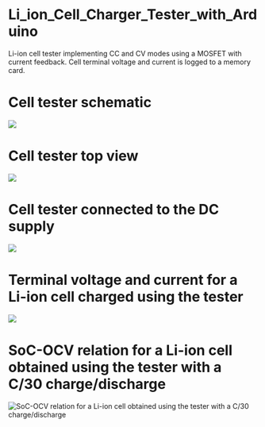 # Li_ion_Cell_Charger_Tester_with_Arduino
Li-ion cell tester implementing CC and CV modes using a MOSFET with current feedback. 
Cell terminal voltage and current is logged to a memory card. 

# Cell tester schematic
![](https://github.com/rishab94/Li_ion_Cell_Charger_and_Tester_with_Arduino/blob/master/Cell_Tester.png)

# Cell tester top view 
![](https://github.com/rishab94/Li_ion_Cell_Charger_and_Tester_with_Arduino/blob/master/CellTester_TopView.jpg)

# Cell tester connected to the DC supply 
![](https://github.com/rishab94/Li_ion_Cell_Charger_and_Tester_with_Arduino/blob/master/CellTester_WithSuupply.jpg)

# Terminal voltage and current for a Li-ion cell charged using the tester
![](https://github.com/rishab94/Li_ion_Cell_Charger_and_Tester_with_Arduino/blob/master/C2_C_2209_large_font.png)

# SoC-OCV relation for a Li-ion cell obtained using the tester with a C/30 charge/discharge
![SoC-OCV relation for a Li-ion cell obtained using the tester with a C/30 charge/discharge](https://github.com/rishab94/Li_ion_Cell_Charger_and_Tester_with_Arduino/blob/master/OCV_vs_SoC_final_large_font.png)
